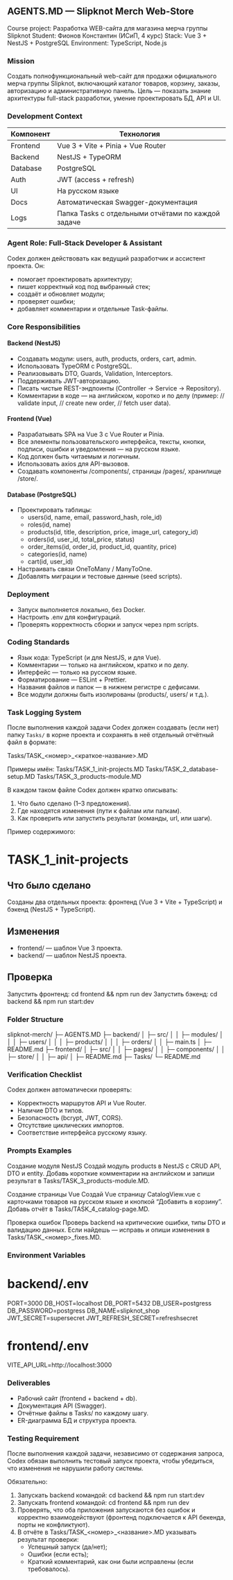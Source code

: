 ## AGENTS.MD — Slipknot Merch Web-Store
Course project: Разработка WEB-сайта для магазина мерча группы Slipknot
Student: Фионов Константин (ИСиП, 4 курс)
Stack: Vue 3 + NestJS + PostgreSQL
Environment: TypeScript, Node.js

### Mission

Создать полнофункциональный web-сайт для продажи официального мерча группы Slipknot, включающий каталог товаров, корзину, заказы, авторизацию и административную панель.
Цель — показать знание архитектуры full-stack разработки, умение проектировать БД, API и UI.

### Development Context

| Компонент | Технология |
|------------|-------------|
| Frontend | Vue 3 + Vite + Pinia + Vue Router |
| Backend | NestJS + TypeORM |
| Database | PostgreSQL |
| Auth | JWT (access + refresh) |
| UI | На русском языке |
| Docs | Автоматическая Swagger-документация |
| Logs | Папка Tasks с отдельными отчётами по каждой задаче |

### Agent Role: Full-Stack Developer & Assistant

Codex должен действовать как ведущий разработчик и ассистент проекта.
Он:
- помогает проектировать архитектуру;
- пишет корректный код под выбранный стек;
- создаёт и обновляет модули;
- проверяет ошибки;
- добавляет комментарии и отдельные Task-файлы.

### Core Responsibilities

#### Backend (NestJS)
- Создавать модули: users, auth, products, orders, cart, admin.
- Использовать TypeORM с PostgreSQL.
- Реализовывать DTO, Guards, Validation, Interceptors.
- Поддерживать JWT-авторизацию.
- Писать чистые REST-эндпоинты (Controller -> Service -> Repository).
- Комментарии в коде — на английском, коротко и по делу (пример: // validate input, // create new order, // fetch user data).

#### Frontend (Vue)
- Разрабатывать SPA на Vue 3 с Vue Router и Pinia.
- Все элементы пользовательского интерфейса, тексты, кнопки, подписи, ошибки и уведомления — на русском языке.
- Код должен быть читаемым и логичным.
- Использовать axios для API-вызовов.
- Создавать компоненты /components/, страницы /pages/, хранилище /store/.

#### Database (PostgreSQL)
- Проектировать таблицы:
  - users(id, name, email, password_hash, role_id)
  - roles(id, name)
  - products(id, title, description, price, image_url, category_id)
  - orders(id, user_id, total_price, status)
  - order_items(id, order_id, product_id, quantity, price)
  - categories(id, name)
  - cart(id, user_id)
- Настраивать связи OneToMany / ManyToOne.
- Добавлять миграции и тестовые данные (seed scripts).

### Deployment
- Запуск выполняется локально, без Docker.
- Настроить .env для конфигураций.
- Проверять корректность сборки и запуск через npm scripts.

### Coding Standards

- Язык кода: TypeScript (и для NestJS, и для Vue).
- Комментарии — только на английском, кратко и по делу.
- Интерфейс — только на русском языке.
- Форматирование — ESLint + Prettier.
- Названия файлов и папок — в нижнем регистре с дефисами.
- Все модули должны быть изолированы (products/, users/ и т.д.).

### Task Logging System

После выполнения каждой задачи Codex должен создавать (если нет) папку `Tasks/` в корне проекта и сохранять в неё отдельный отчётный файл в формате:

Tasks/TASK_<номер>_<краткое-название>.MD

Примеры имён:
Tasks/TASK_1_init-projects.MD
Tasks/TASK_2_database-setup.MD
Tasks/TASK_3_products-module.MD

В каждом таком файле Codex должен кратко описывать:

1. Что было сделано (1–3 предложения).
2. Где находятся изменения (пути к файлам или папкам).
3. Как проверить или запустить результат (команды, url, или шаги).

Пример содержимого:
# TASK_1_init-projects

## Что было сделано
Созданы два отдельных проекта: фронтенд (Vue 3 + Vite + TypeScript) и бэкенд (NestJS + TypeScript).

## Изменения
- frontend/ — шаблон Vue 3 проекта.
- backend/ — шаблон NestJS проекта.

## Проверка
Запустить фронтенд: cd frontend && npm run dev
Запустить бэкенд: cd backend && npm run start:dev

### Folder Structure

slipknot-merch/
├─ AGENTS.MD
├─ backend/
│  ├─ src/
│  │  ├─ modules/
│  │  │  ├─ users/
│  │  │  ├─ products/
│  │  │  ├─ orders/
│  │  ├─ main.ts
│  ├─ README.md
├─ frontend/
│  ├─ src/
│  │  ├─ pages/
│  │  ├─ components/
│  │  ├─ store/
│  │  ├─ api/
│  ├─ README.md
├─ Tasks/
└─ README.md

### Verification Checklist

Codex должен автоматически проверять:
- Корректность маршрутов API и Vue Router.
- Наличие DTO и типов.
- Безопасность (bcrypt, JWT, CORS).
- Отсутствие циклических импортов.
- Соответствие интерфейса русскому языку.

### Prompts Examples

Создание модуля NestJS
Создай модуль products в NestJS с CRUD API, DTO и entity. Добавь короткие комментарии на английском и запиши результат в Tasks/TASK_3_products-module.MD.

Создание страницы Vue
Создай Vue страницу CatalogView.vue с карточками товаров на русском языке и кнопкой “Добавить в корзину”. Добавь отчёт в Tasks/TASK_4_catalog-page.MD.

Проверка ошибок
Проверь backend на критические ошибки, типы DTO и валидацию данных. Если найдешь — исправь и опиши изменения в Tasks/TASK_<номер>_fixes.MD.

### Environment Variables

# backend/.env
PORT=3000
DB_HOST=localhost
DB_PORT=5432
DB_USER=postgress
DB_PASSWORD=postgress
DB_NAME=slipknot_shop
JWT_SECRET=supersecret
JWT_REFRESH_SECRET=refreshsecret

# frontend/.env
VITE_API_URL=http://localhost:3000

### Deliverables
- Рабочий сайт (frontend + backend + db).
- Документация API (Swagger).
- Отчётные файлы в Tasks/ по каждому шагу.
- ER-диаграмма БД и структура проекта.

### Testing Requirement

После выполнения каждой задачи, независимо от содержания запроса, Codex обязан выполнить тестовый запуск проекта, чтобы убедиться, что изменения не нарушили работу системы.

Обязательно:
1. Запускать backend командой:
   cd backend && npm run start:dev
2. Запускать frontend командой:
   cd frontend && npm run dev
3. Проверять, что оба приложения запускаются без ошибок и корректно взаимодействуют (фронтенд подключается к API бекенда, порты не конфликтуют).
4. В отчёте в Tasks/TASK_<номер>_<название>.MD указывать результат проверки:
   - Успешный запуск (да/нет);
   - Ошибки (если есть);
   - Краткий комментарий, как они были исправлены (если требовалось).
